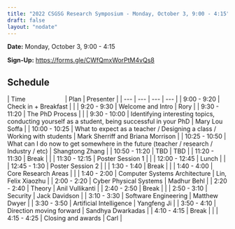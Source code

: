 ```yaml
---
title: "2022 CSGSG Research Symposium - Monday, October 3, 9:00 - 4:15"
draft: false
layout: "nodate"
---
```

**Date:** Monday, October 3, 9:00 - 4:15

**Sign-Up:** https://forms.gle/CWfQmxWorPtM4vQs8


## Schedule

| Time &nbsp;&nbsp;&nbsp;&nbsp;&nbsp;   &nbsp; &nbsp; &nbsp; &nbsp; &nbsp; &nbsp; &nbsp; &nbsp;  | Plan | Presenter |
| --- | --- | --- | --- |
| 9:00 - 9:20     | Check in + Breakfast                                                                            |  |
| 9:20 - 9:30     | Welcome and Intro                                                                               | Rory |
| 9:30 - 11:20    | The PhD Process                                                                                 |  |
| 9:30 - 10:00    | Identifying interesting topics, conducting yourself as a student, being successful in your PhD  | Mary Lou Soffa |
| 10:00 - 10:25   | What to expect as a teacher / Designing a class / Working with students                         | Mark Sherriff and Briana Morrison |
| 10:25 - 10:50   | What can I do now to get somewhere in the future (teacher / research / Industry / etc)          | Shangtong Zhang |
| 10:50 - 11:20   | TBD                                                                                             | TBD |
| 11:20 - 11:30   | Break                                                                                           |  |
| 11:30 - 12:15   | Poster Session 1                                                                                |  |
| 12:00 - 12:45   | Lunch                                                                                           |  |
| 12:45 - 1:30    | Poster Session 2                                                                                |  |
| 1:30 - 1:40     | Break                                                                                           |  |
| 1:40 - 4:00     | Core Research Areas                                                                             |  |
| 1:40 - 2:00     | Computer Systems Architecture                                                                   | Lin, Felix Xiaozhu |
| 2:00 - 2:20     | Cyber Physical Systems                                                                          | Madhur Behl |
| 2:20 - 2:40     | Theory                                                                                          | Anil Vullikanti |
| 2:40 - 2:50     | Break                                                                                           |  |
| 2:50 - 3:10     | Security                                                                                        | Jack Davidson |
| 3:10 - 3:30     | Software Engineering                                                                            | Matthew Dwyer |
| 3:30 - 3:50     | Artificial Intelligence                                                                         | Yangfeng Ji |
| 3:50 - 4:10     | Direction moving forward                                                                        | Sandhya Dwarkadas |
| 4:10 - 4:15     | Break                                                                                           |  |
| 4:15 - 4:25     | Closing and awards                                                                              |  Carl |
